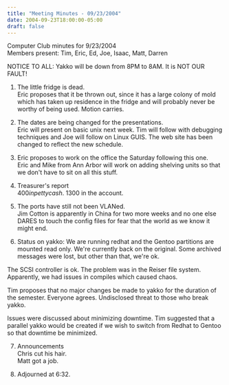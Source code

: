 ```yaml
---
title: "Meeting Minutes - 09/23/2004"
date: 2004-09-23T18:00:00-05:00
draft: false
---
```


Computer Club minutes for 9/23/2004<br>
Members present: Tim, Eric, Ed, Joe, Isaac, Matt, Darren<br>

NOTICE TO ALL: Yakko will be down from 8PM to 8AM.  It is NOT OUR FAULT!<p>

1. The little fridge is dead.  <br>
Eric proposes that it be thrown out, since it has a large colony of mold which
has taken up residence in the fridge and will probably never be worthy of being
used.  Motion carries.<p>

2. The dates are being changed for the presentations. <br> 
Eric will present on basic unix next week.  Tim will follow with debugging
techniques and Joe will follow on Linux GUIS.  The web site has been changed to
reflect the new schedule.<p>

3. Eric proposes to work on the office the Saturday following this one.<br>
Eric and Mike from Ann Arbor will work on adding shelving units so that we
don't have to sit on all this stuff.<p>

4. Treasurer's report<br>
$400 in petty cash.  ~$1300 in the account.<p>

5. The ports have still not been VLANed.<br>
Jim Cotton is apparently in China for two more weeks and no one else DARES to
touch the config files for fear that the world as we know it might end.<p>

6. Status on yakko: We are running redhat and the Gentoo partitions are mounted
read only.  We're currently back on the original.  Some archived messages were
lost, but other than that, we're ok.<p>

The SCSI controller is ok.  The problem was in the Reiser file system.<br>
Apparently, we had issues in compiles which caused chaos.  <p>

Tim proposes that no major changes be made to yakko for the duration of the
semester.  Everyone agrees.  Undisclosed threat to those who break
yakko. <p> 

Issues were discussed about minimizing downtime.  Tim suggested that a parallel
yakko would be created if we wish to switch from Redhat to Gentoo so that
downtime be minimized.<p>

7. Announcements<br>
Chris cut his hair. <br> 
Matt got a job.<p>

8. Adjourned at 6:32.<p>

